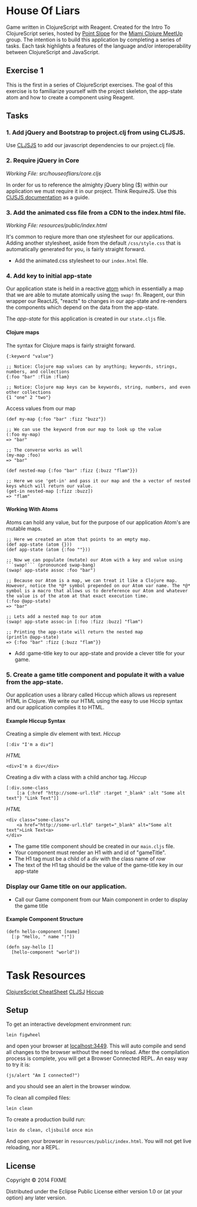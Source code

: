 # House Of Liars

Game written in ClojureScript with Reagent. Created for the Intro To ClojureScript series, hosted by [Point Slope](https://pointslope.com/) for the [Miami Clojure MeetUp](http://www.meetup.com/Miami-Clojure-Meetup/) group.
The intention is to build this application by completing a series of tasks. Each task highlights a features of the language and/or interoperability between ClojureScript and JavaScript.

## Exercise 1

This is the first in a series of ClojureScript exercises. The goal of this exercise is to familiarize yourself with the project skeleton, the app-state atom and how to create a component using Reagent.

## Tasks

### 1. Add jQuery and Bootstrap to project.clj from using CLJSJS.

Use [CLJSJS](http://cljsjs.github.io/) to add our javascript dependencies to our project.clj file.

### 2. Require jQuery in Core

_Working File: src/houseofliars/core.cljs_

In order for us to reference the almighty jQuery bling ($) within our application we must require it in our project. Think RequireJS. Use this [ClJSJS documentation](https://github.com/cljsjs/packages/wiki/Using-Packages) as a guide.

### 3. Add the animated css file from a CDN to the index.html file.

_Working File: resources/public/index.html_

It's common to reqiure more than one stylesheet for our applications. Adding another stylesheet, aside from the default ```/css/style.css``` that is automatically generated for you, is fairly straight forward.

* Add the animated.css stylesheet to our ```index.html``` file.

### 4. Add key to initial app-state

Our application state is held in a reactive [atom](http://clojuredocs.org/clojure.core/atom) which in essentially a map that we are able to mutate atomically using the ```swap!``` fn. Reagent, our thin wrapper our ReactJS, "reacts" to changes in our app-state and re-renders the components which depend on the data from the app-state.

The *app-state* for this application is created in our ```state.cljs``` file.

#### Clojure maps

The syntax for Clojure maps is fairly straight forward.
```
{:keyword "value"}

;; Notice: Clojure map values can by anything; keywords, strings, numbers, and collections
{:foo "bar" :flim :flam}

;; Notice: Clojure map keys can be keywords, string, numbers, and even other collections
{1 "one" 2 "two"}
```

Access values from our map
```
(def my-map {:foo "bar" :fizz "buzz"})

;; We can use the keyword from our map to look up the value
(:foo my-map)
=> "bar"

;; The converse works as well
(my-map :foo)
=> "bar"

(def nested-map {:foo "bar" :fizz {:buzz "flam"}})

;; Here we use 'get-in' and pass it our map and the a vector of nested keys which will return our value.
(get-in nested-map [:fizz :buzz])
=> "flam"
```

#### Working With Atoms

Atoms can hold any value, but for the purpose of our application Atom's are mutable maps.

```
;; Here we created an atom that points to an empty map.
(def app-state (atom {}))
(def app-state (atom {:foo ""}))

;; Now we can populate (mutate) our Atom with a key and value using ```swap!``` (pronounced swap-bang)
(swap! app-state assoc :foo "bar")

;; Because our Atom is a map, we can treat it like a Clojure map. However, notice the *@* symbol prepended on our Atom var name. The *@* symbol is a macro that allows us to dereference our Atom and whatever the value is of the atom at that exact execution time.
(:foo @app-state)
=> "bar"

;; Lets add a nested map to our atom
(swap! app-state assoc-in [:foo :fizz :buzz] "flam")

;; Printing the app-state will return the nested map
(println @app-state)
=> {:foo "bar" :fizz {:buzz "flam"}}
```

* Add :game-title key to our app-state and provide a clever title for your game.


### 5. Create a game title component and populate it with a value from the app-state.

Our application uses a library called Hiccup which allows us represent HTML in Clojure. We write our HTML using the easy to use Hiccip syntax and our application compiles it to HTML.

#### Example Hiccup Syntax
Creating a simple div element with text.
*Hiccup*
```
[:div "I'm a div"]
```

*HTML*
```
<div>I'm a div</div>
```

Creating a div with a class with a child anchor tag.
*Hiccup*
```
[:div.some-class
    [:a {:href "http://some-url.tld" :target "_blank" :alt "Some alt text"} "Link Text"]]
```

*HTML*
```
<div class="some-class">
    <a href="http://some-url.tld" target="_blank" alt="Some alt text">Link Text<a>
</div>
```

* The game title component should be created in our ```main.cljs``` file.
* Your component must render an H1 with and id of "gameTitle".
* The H1 tag must be a child of a *div* with the class name of *row*
* The text of the H1 tag should be the value of the game-title key in our app-state

### Display our Game title on our application.

* Call our Game component from our Main component in order to display the game title

#### Example Component Structure

```
(defn hello-component [name]
  [:p "Hello, " name "!"])

(defn say-hello []
  [hello-component "world"])
```

# Task Resources

[ClojureScript CheatSheet](http://cljs.info/cheatsheet/)
[CLJSJ](http://cljsjs.github.io/)
[Hiccup](https://github.com/weavejester/hiccup)


## Setup

To get an interactive development environment run:

    lein figwheel

and open your browser at [localhost:3449](http://localhost:3449/).
This will auto compile and send all changes to the browser without the
need to reload. After the compilation process is complete, you will
get a Browser Connected REPL. An easy way to try it is:

    (js/alert "Am I connected?")

and you should see an alert in the browser window.

To clean all compiled files:

    lein clean

To create a production build run:

    lein do clean, cljsbuild once min

And open your browser in `resources/public/index.html`. You will not
get live reloading, nor a REPL.

## License

Copyright © 2014 FIXME

Distributed under the Eclipse Public License either version 1.0 or (at your option) any later version.
